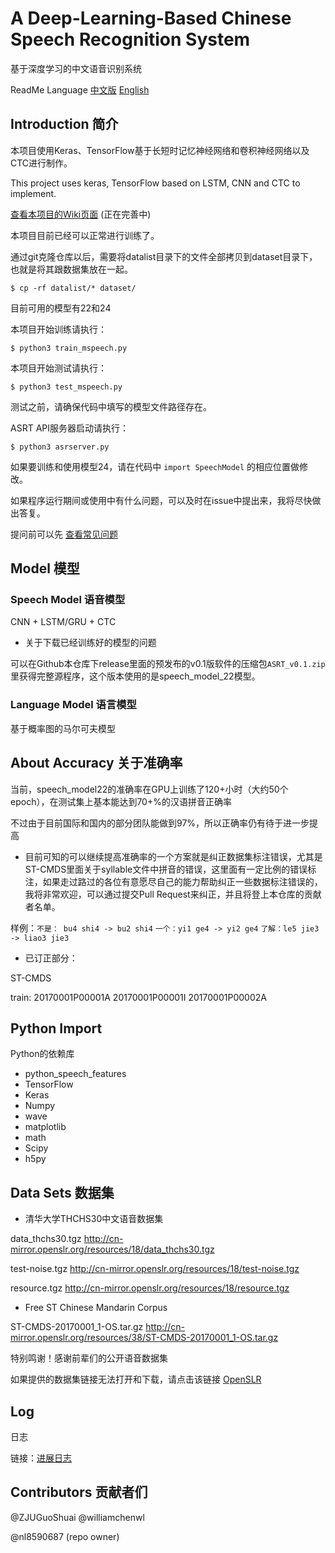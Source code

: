 # A Deep-Learning-Based Chinese Speech Recognition System
基于深度学习的中文语音识别系统

ReadMe Language [中文版](https://github.com/nl8590687/ASRT_SpeechRecognition/blob/master/README.md) [English](https://github.com/nl8590687/ASRT_SpeechRecognition/blob/master/README_EN.md) 

## Introduction 简介

本项目使用Keras、TensorFlow基于长短时记忆神经网络和卷积神经网络以及CTC进行制作。

This project uses keras, TensorFlow based on LSTM, CNN and CTC to implement. 

[查看本项目的Wiki页面](https://github.com/nl8590687/ASRT_SpeechRecognition/wiki) (正在完善中)

本项目目前已经可以正常进行训练了。

通过git克隆仓库以后，需要将datalist目录下的文件全部拷贝到dataset目录下，也就是将其跟数据集放在一起。
```shell
$ cp -rf datalist/* dataset/
```

目前可用的模型有22和24

本项目开始训练请执行：
```shell
$ python3 train_mspeech.py
```
本项目开始测试请执行：
```shell
$ python3 test_mspeech.py
```
测试之前，请确保代码中填写的模型文件路径存在。

ASRT API服务器启动请执行：
```shell
$ python3 asrserver.py
```

如果要训练和使用模型24，请在代码中 `import SpeechModel` 的相应位置做修改。

如果程序运行期间或使用中有什么问题，可以及时在issue中提出来，我将尽快做出答复。

提问前可以先 [查看常见问题](https://github.com/nl8590687/ASRT_SpeechRecognition/wiki/issues) 

## Model 模型

### Speech Model 语音模型

CNN + LSTM/GRU + CTC

* 关于下载已经训练好的模型的问题

可以在Github本仓库下release里面的预发布的v0.1版软件的压缩包`ASRT_v0.1.zip`里获得完整源程序，这个版本使用的是speech_model_22模型。

### Language Model 语言模型

基于概率图的马尔可夫模型

## About Accuracy 关于准确率

当前，speech_model22的准确率在GPU上训练了120+小时（大约50个epoch），在测试集上基本能达到70+%的汉语拼音正确率

不过由于目前国际和国内的部分团队能做到97%，所以正确率仍有待于进一步提高

* 目前可知的可以继续提高准确率的一个方案就是纠正数据集标注错误，尤其是ST-CMDS里面关于syllable文件中拼音的错误，这里面有一定比例的错误标注，如果走过路过的各位有意愿尽自己的能力帮助纠正一些数据标注错误的，我将非常欢迎，可以通过提交Pull Request来纠正，并且将登上本仓库的贡献者名单。

样例：`不是： bu4 shi4 -> bu2 shi4` `一个：yi1 ge4 -> yi2 ge4` `了解：le5 jie3 -> liao3 jie3`

* 已订正部分：

ST-CMDS

train:  20170001P00001A    20170001P00001I    20170001P00002A

## Python Import
Python的依赖库

* python_speech_features
* TensorFlow
* Keras
* Numpy
* wave
* matplotlib
* math
* Scipy
* h5py

## Data Sets 数据集
* 清华大学THCHS30中文语音数据集

data_thchs30.tgz 
<http://cn-mirror.openslr.org/resources/18/data_thchs30.tgz>

test-noise.tgz 
<http://cn-mirror.openslr.org/resources/18/test-noise.tgz>

resource.tgz 
<http://cn-mirror.openslr.org/resources/18/resource.tgz>

* Free ST Chinese Mandarin Corpus

ST-CMDS-20170001_1-OS.tar.gz 
<http://cn-mirror.openslr.org/resources/38/ST-CMDS-20170001_1-OS.tar.gz>

特别鸣谢！感谢前辈们的公开语音数据集

如果提供的数据集链接无法打开和下载，请点击该链接 [OpenSLR](http://www.openslr.org)

## Log
日志

链接：[进展日志](https://github.com/nl8590687/ASRT_SpeechRecognition/blob/master/log.md)

## Contributors 贡献者们
@ZJUGuoShuai @williamchenwl

@nl8590687 (repo owner)